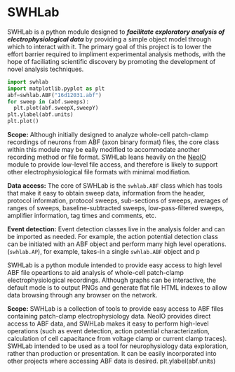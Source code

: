 # SWHLab
SWHLab is a python module designed to ***facilitate exploratory analysis of electrophysiological data*** by providing a simple object model through which to interact with it. The primary goal of this project is to lower the effort barrier required to impliment experimental analysis methods, with the hope of faciliating scientific discovery by promoting the development of novel analysis techniques. 

```python
import swhlab
import matplotlib.pyplot as plt
abf=swhlab.ABF("16d12031.abf")
for sweep in (abf.sweeps):
  plt.plot(abf.sweepX,sweepY)
plt.ylabel(abf.units)
plt.plot()
```

**Scope:** Although initially designed to analyze whole-cell patch-clamp recordings of neurons from ABF (axon binary format) files, the core class within this module may be eaily modified to accommodate another recording method or file format. SWHLab leans heavily on the [NeoIO](https://pythonhosted.org/neo/io.html) module to provide low-level file access, and therefore is likely to support other electrophysiological file formats with minimal modifiation.

**Data access:** The core of SWHLab is the `swhlab.ABF` class which has tools that make it easy to obtain sweep data, information from the header, protocol information, protocol sweeps, sub-sections of sweeps, averages of ranges of sweeps, baseline-subtracted sweeps, low-pass-filtered sweeps, amplifier information, tag times and comments, etc.

**Event detection:** Event detection classes live in the analysis folder and can be imported as needed. For example, the action potential detection class can be initiated with an ABF object and perform many high level operations. (`swhlab.AP`), for example, takes-in a single `swhlab.ABF` object and p

SWHLab is a python module intended to provide easy access to high level ABF file opeartions to aid analysis of whole-cell patch-clamp electrophysiological recordings. Although graphs can be interactive, the default mode is to output PNGs and generate flat file HTML indexes to allow data browsing through any browser on the network. 

**Scope:** SWHLab is a collection of tools to provide easy access to ABF files containing patch-clamp electrophysiology data. NeoIO provides
direct access to ABF data, and SWHLab makes it easy to perform high-level operations (such as event detection, action potential characterization, calculation of cell capacitance from voltage clamp or current clamp traces). SWHLab intended to be used as a tool for neurophysiology data exploration, rather than production or presentation. It can be easily incorporated into other projects where accessing ABF data is desired.
plt.ylabel(abf.units)
